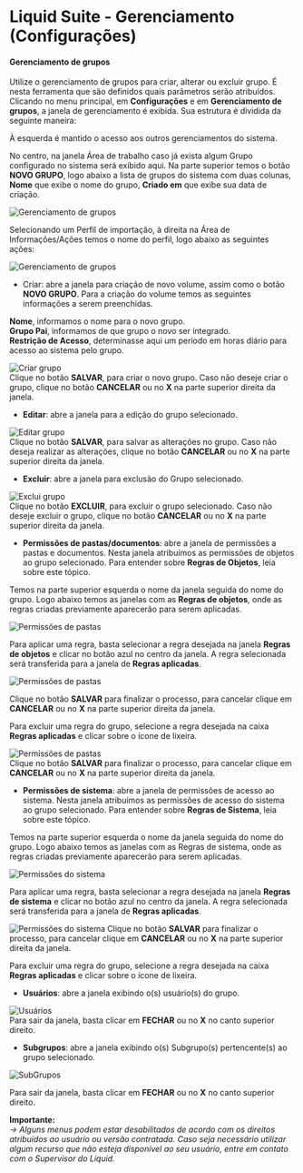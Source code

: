 # Liquid Suite - Gerenciamento (Configurações)

#### Gerenciamento de grupos
Utilize o gerenciamento de grupos para criar, alterar ou excluir grupo. É nesta ferramenta que são definidos quais parâmetros serão atribuídos. Clicando no menu principal, em **Configurações** e em **Gerenciamento de grupos**, a janela de gerenciamento é exibida. Sua estrutura é dividida da seguinte maneira:  

À esquerda é mantido o acesso aos outros gerenciamentos do sistema.  

No centro, na janela Área de trabalho caso já exista algum Grupo configurado no sistema será exibido aqui. Na parte superior temos o botão **NOVO GRUPO**, logo abaixo a lista de grupos do sistema com duas colunas, **Nome** que exibe o nome do grupo, **Criado em** que exibe sua data de criação.  

![Gerenciamento de grupos](img/067.png)  

Selecionando um Perfil de importação, à direita na Área de Informações/Ações temos o nome do perfil, logo abaixo as seguintes ações:  

![Gerenciamento de grupos](img/068.png)  

* Criar: abre a janela para criação de novo volume, assim como o botão **NOVO GRUPO**. Para a criação do volume temos as seguintes informações a serem preenchidas.  

**Nome**, informamos o nome para o novo grupo.  
**Grupo Pai**, informamos de que grupo o novo ser integrado.  
**Restrição de Acesso**, determinasse aqui um período em horas diário para acesso ao sistema pelo grupo.  

![Criar grupo](img/069.png)  
Clique no botão **SALVAR**, para criar o novo grupo. Caso não deseje criar o grupo, clique no botão **CANCELAR** ou no **X** na parte superior direita da janela.  

* **Editar**: abre a janela para a edição do grupo selecionado.

![Editar grupo](img/070.png)  
Clique no botão **SALVAR**, para salvar as alterações no grupo. Caso não deseja realizar as alterações, clique no botão **CANCELAR** ou no **X** na parte superior direita da janela.  

* **Excluir**: abre a janela para exclusão do Grupo selecionado.  

![Exclui grupo](img/071.png)  
Clique no botão **EXCLUIR**, para excluir o grupo selecionado. Caso não deseje excluir o grupo, clique no botão **CANCELAR** ou no **X** na parte superior direita da janela.  

* **Permissões de pastas/documentos**: abre a janela de permissões a pastas e documentos. Nesta janela atribuímos as permissões de objetos ao grupo selecionado. Para entender sobre **Regras de Objetos**, leia sobre este tópico.  

Temos na parte superior esquerda o nome da janela seguida do nome do grupo. Logo abaixo temos as janelas com as **Regras de objetos**, onde as regras criadas previamente aparecerão para serem aplicadas.  

![Permissões de pastas](img/072.png)  

Para aplicar uma regra, basta selecionar a regra desejada na janela **Regras de objetos** e clicar no botão azul no centro da janela. A regra selecionada será transferida para a janela de **Regras aplicadas**.  

![Permissões de pastas](img/073.png)  

Clique no botão **SALVAR** para finalizar o processo, para cancelar clique em **CANCELAR** ou no **X** na parte superior direita da janela.

Para excluir uma regra do grupo, selecione a regra desejada na caixa **Regras aplicadas** e clicar sobre o ícone de lixeira.  

![Permissões de pastas](img/074.png)  
Clique no botão **SALVAR** para finalizar o processo, para cancelar clique em **CANCELAR** ou no **X** na parte superior direita da janela.  

* **Permissões de sistema**: abre a janela de permissões de acesso ao sistema. Nesta janela atribuímos as permissões de acesso do sistema ao grupo selecionado. Para entender sobre **Regras de Sistema**, leia sobre este tópico.  

Temos na parte superior esquerda o nome da janela seguida do nome do grupo. Logo abaixo temos as janelas com as Regras de sistema, onde as regras criadas previamente aparecerão para serem aplicadas.  

![Permissões do sistema](img/075.png)  

Para aplicar uma regra, basta selecionar a regra desejada na janela **Regras de sistema** e clicar no botão azul no centro da janela. A regra selecionada será transferida para a janela de **Regras aplicadas**.   

![Permissões do sistema](img/076.png) 
Clique no botão **SALVAR** para finalizar o processo, para cancelar clique em **CANCELAR** ou no **X** na parte superior direita da janela.  

Para excluir uma regra do grupo, selecione a regra desejada na caixa **Regras aplicadas** e clicar sobre o ícone de lixeira.  

* **Usuários**: abre a janela exibindo o(s) usuário(s) do grupo.

![Usuários](img/077.png)  
Para sair da janela, basta clicar em **FECHAR** ou no **X** no canto superior direito.

* **Subgrupos**: abre a janela exibindo o(s) Subgrupo(s) pertencente(s) ao grupo selecionado.

![SubGrupos](img/078.png)   

Para sair da janela, basta clicar em **FECHAR** ou no **X** no canto superior direito.  

**Importante:**    
*→ Alguns menus podem estar desabilitados de acordo com os direitos atribuídos ao usuário ou versão contratada. Caso seja necessário utilizar algum recurso que não esteja disponível ao seu usuário, entre em contato com o Supervisor do Liquid.*  